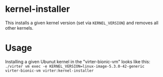# kernel-installer
This installs a given kernel version (set via `KERNEL_VERSION`) and removes all other kernels.

# Usage
Installing a given Ubunut kernel in the "virter-bionic-vm" looks like this:
`./virter vm exec -e KERNEL_VERSION=linux-image-5.3.0-42-generic virter-bionic-vm virter:kernel-installer`
